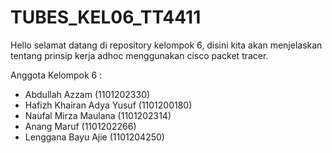 # TUBES_KEL06_TT4411
Hello selamat datang di repository kelompok 6, disini kita akan menjelaskan tentang prinsip kerja adhoc menggunakan cisco packet tracer.

Anggota Kelompok 6 :
* Abdullah Azzam (1101202330)
* Hafizh Khairan Adya Yusuf (1101200180)
* Naufal Mirza Maulana (1101202314)
* Anang Maruf (1101202266)
* Lenggana Bayu Ajie (1101204250)
